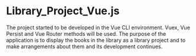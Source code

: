 # Library_Project_Vue.js
The project started to be developed in the Vue CLI environment. Vuex, Vue Persist and Vue Router methods will be used. The purpose of the application is to display the books in the library as a library project and to make arrangements about them and its development continues.
